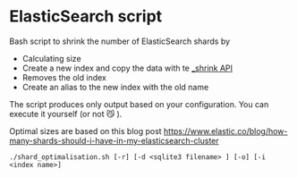 # ElasticSearch script

Bash script to shrink the number of ElasticSearch shards by
 - Calculating size
 - Create a new index and copy the data with te [_shrink API ](https://www.elastic.co/guide/en/elasticsearch/reference/master/indices-shrink-index.html)
 - Removes the old index
 - Create an alias to the new index with the old name

The script produces only output based on your configuration. You can execute it yourself (or not 😼 ).

Optimal sizes are based on this blog post https://www.elastic.co/blog/how-many-shards-should-i-have-in-my-elasticsearch-cluster 

```
./shard_optimalisation.sh [-r] [-d <sqlite3 filename> ] [-o] [-i <index name>]
```
